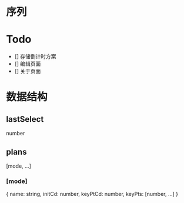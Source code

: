# 序列

# Todo
- [] 存储倒计时方案
- [] 编辑页面
- [] 关于页面 

# 数据结构
## lastSelect 
number

## plans 
[mode, ...]

### [mode]
{
	name: string,
	initCd: number,
	keyPtCd: number,
	keyPts: [number, ...]
}